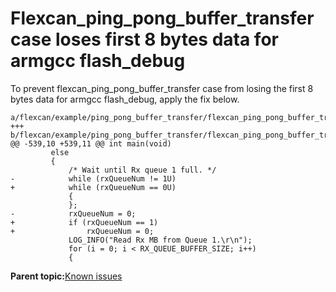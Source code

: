 # Flexcan\_ping\_pong\_buffer\_transfer case loses first 8 bytes data for armgcc flash\_debug 

To prevent flexcan\_ping\_pong\_buffer\_transfer case from losing the first 8 bytes data for armgcc flash\_debug, apply the fix below.

```
a/flexcan/example/ping_pong_buffer_transfer/flexcan_ping_pong_buffer_transfer.c
+++ b/flexcan/example/ping_pong_buffer_transfer/flexcan_ping_pong_buffer_transfer.c
@@ -539,10 +539,11 @@ int main(void)
         else
         {
             /* Wait until Rx queue 1 full. */
-            while (rxQueueNum != 1U)
+            while (rxQueueNum == 0U)
             {
             };
-            rxQueueNum = 0;
+            if (rxQueueNum == 1)
+                rxQueueNum = 0;
             LOG_INFO("Read Rx MB from Queue 1.\r\n");
             for (i = 0; i < RX_QUEUE_BUFFER_SIZE; i++)
             {
```

**Parent topic:**[Known issues](../topics/known_issues.md)

